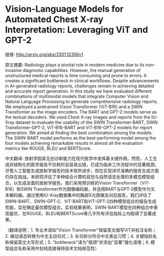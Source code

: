 # Vision-Language Models for Automated Chest X-ray Interpretation: Leveraging ViT and GPT-2

链接: http://arxiv.org/abs/2501.12356v1

原文摘要:
Radiology plays a pivotal role in modern medicine due to its non-invasive
diagnostic capabilities. However, the manual generation of unstructured medical
reports is time consuming and prone to errors. It creates a significant
bottleneck in clinical workflows. Despite advancements in AI-generated
radiology reports, challenges remain in achieving detailed and accurate report
generation. In this study we have evaluated different combinations of
multimodal models that integrate Computer Vision and Natural Language
Processing to generate comprehensive radiology reports. We employed a
pretrained Vision Transformer (ViT-B16) and a SWIN Transformer as the image
encoders. The BART and GPT-2 models serve as the textual decoders. We used
Chest X-ray images and reports from the IU-Xray dataset to evaluate the
usability of the SWIN Transformer-BART, SWIN Transformer-GPT-2, ViT-B16-BART
and ViT-B16-GPT-2 models for report generation. We aimed at finding the best
combination among the models. The SWIN-BART model performs as the
best-performing model among the four models achieving remarkable results in
almost all the evaluation metrics like ROUGE, BLEU and BERTScore.

中文翻译:
放射学因其无创诊断能力在现代医学中发挥着关键作用。然而，人工生成非结构化的医学报告不仅耗时且容易出错，已成为临床工作流程中的显著瓶颈。尽管人工智能生成放射学报告的技术有所进步，但在实现详尽准确的报告生成方面仍存在挑战。本研究评估了多种结合计算机视觉与自然语言处理的多模态模型组合，以生成全面的放射学报告。我们采用预训练的Vision Transformer（ViT-B16）和SWIN Transformer作为图像编码器，并选用BART与GPT-2模型作为文本解码器。通过使用IU-Xray数据集中的胸部X光图像及对应报告，我们评估了SWIN-BART、SWIN-GPT-2、ViT-BART和ViT-GPT-2四种模型组合的报告生成性能，旨在确定最优模型组合。实验结果表明，SWIN-BART模型在四种组合中表现最优，在ROUGE、BLEU和BERTScore等几乎所有评估指标上均取得了显著成果。

（翻译说明：1. 专业术语如"Vision Transformer"保留英文缩写ViT并标注全称；2. 被动语态转换为中文主动句式；3. 长句拆分符合中文表达习惯；4. 关键指标名称保留英文大写形式；5. "bottleneck"译为"瓶颈"并添加"显著"强化语境；6. 模型组合名称采用中划线连接保持技术文档规范性）
